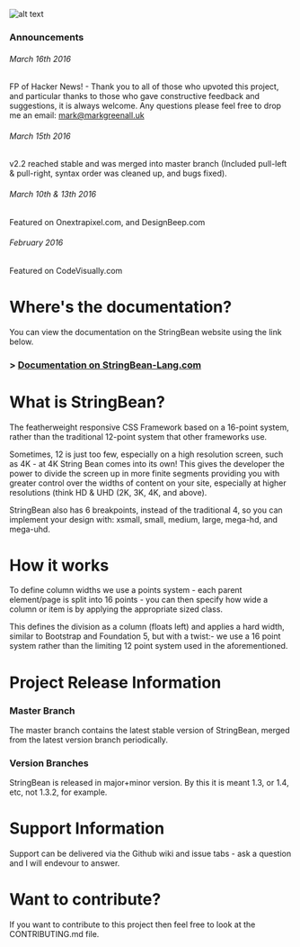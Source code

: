 ![alt text](https://s3-eu-west-1.amazonaws.com/stringbean/StringBean-Simple.jpg "StringBean")

### Announcements

###### March 16th 2016
FP of Hacker News! - Thank you to all of those who upvoted this project, and particular thanks to those who gave constructive feedback and suggestions, it is always welcome. Any questions please feel free to drop me an email: mark@markgreenall.uk

###### March 15th 2016
v2.2 reached stable and was merged into master branch (Included pull-left & pull-right, syntax order was cleaned up, and bugs fixed).

###### March 10th & 13th 2016
Featured on Onextrapixel.com, and DesignBeep.com

###### February 2016
Featured on CodeVisually.com


# Where's the documentation?
You can view the documentation on the StringBean website using the link below.

### > [Documentation on StringBean-Lang.com](http://stringbean-lang.com/ "StringBean Documentation")


# What is StringBean?
The featherweight responsive CSS Framework based on a 16-point system, rather than the traditional 12-point system that other frameworks use. 

Sometimes, 12 is just too few, especially on a high resolution screen, such as 4K - at 4K String Bean comes into its own!  This gives the developer the power to divide the screen up in more finite segments providing you with greater control over the widths of content on your site, especially at higher resolutions (think HD & UHD (2K, 3K, 4K, and above).

StringBean also has 6 breakpoints, instead of the traditional 4, so you can implement your design with: xsmall, small, medium, large, mega-hd, and mega-uhd.


# How it works
To define column widths we use a points system - each parent element/page is split into 16 points - you can then specify how wide a column or item is by applying the appropriate sized class.

This defines the division as a column (floats left) and applies a hard width, similar to Bootstrap and Foundation 5, but with a twist:- we use a 16 point system rather than the limiting 12 point system used in the aforementioned.


# Project Release Information

### Master Branch
The master branch contains the latest stable version of StringBean, merged from the latest version branch periodically.

### Version Branches
StringBean is released in major+minor version.  By this it is meant 1.3, or 1.4, etc, not 1.3.2, for example.

# Support Information
Support can be delivered via the Github wiki and issue tabs - ask a question and I will endevour to answer.

# Want to contribute?
If you want to contribute to this project then feel free to look at the CONTRIBUTING.md file.
